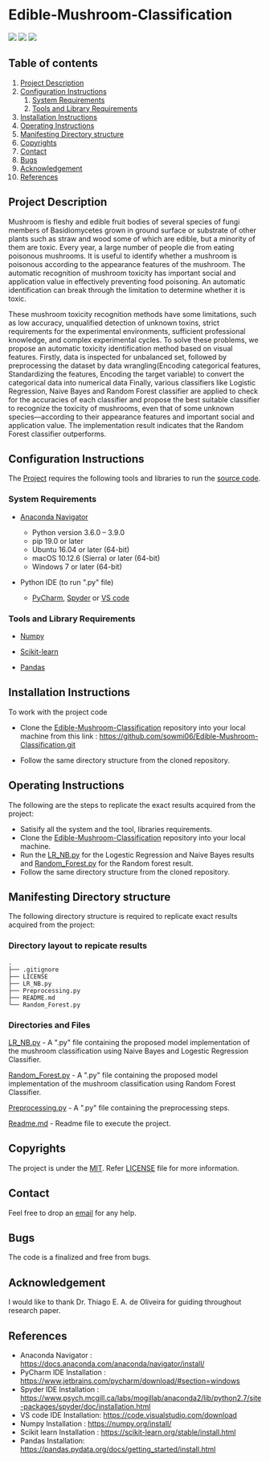 # Edible-Mushroom-Classification

![](https://img.shields.io/badge/license-MIT-green)
![](https://img.shields.io/github/repo-size/sowmi06/Edible-Mushroom-Classification)
![](https://img.shields.io/github/issues/sowmi06/Edible-Mushroom-Classification)

<!-- ![](https://miro.medium.com/max/1400/0*BAFtzQvvUQpnzBwy.gif) -->

## Table of contents

1.  [Project Description](https://github.com/sowmi06/Edible-Mushroom-Classification/blob/main/README.md#project-description)
1.  [Configuration Instructions](https://github.com/sowmi06/Edible-Mushroom-Classification/blob/main/README.md#configuration-instructions)
    1.  [System Requirements](https://github.com/sowmi06/Edible-Mushroom-Classification/blob/main/README.md#system-requirements)
    1.  [Tools and Library Requirements](https://github.com/sowmi06/Edible-Mushroom-Classification/blob/main/README.md#tools-and-library-requirements)
1.  [Installation Instructions](https://github.com/sowmi06/Edible-Mushroom-Classification/blob/main/README.md#installation-instructions)
1.  [Operating Instructions](https://github.com/sowmi06/Edible-Mushroom-Classification/blob/main/README.md#operating-instructions)
1.  [Manifesting Directory structure](https://github.com/sowmi06/Edible-Mushroom-Classification/blob/main/README.md#manifesting-directory-structure)
1.  [Copyrights](https://github.com/sowmi06/Edible-Mushroom-Classification/blob/main/README.md#copyrights)
1.  [Contact](https://github.com/sowmi06/Edible-Mushroom-Classification/blob/main/README.md#contact)
1.  [Bugs](https://github.com/sowmi06/Edible-Mushroom-Classification/blob/main/README.md#bugs)
1.  [Acknowledgement](https://github.com/sowmi06/Edible-Mushroom-Classification/blob/main/README.md#acknowledgement)
1.  [References](https://github.com/sowmi06/Edible-Mushroom-Classification/blob/main/README.md#references)





## Project Description
Mushroom is fleshy and edible fruit bodies of several species of fungi members of Basidiomycetes grown in ground surface or substrate of other plants such as straw and wood some of which are edible, but a minority of them are toxic. Every year, a large number of people die from eating poisonous mushrooms. It is useful to identify whether a mushroom is poisonous according to the appearance features of the mushroom. The automatic recognition of mushroom toxicity has important social and application value in effectively preventing food poisoning. An automatic identification can break through the limitation to determine whether it is toxic. 

These mushroom toxicity recognition methods have some limitations, such as low accuracy, unqualified detection of unknown toxins, strict requirements for the experimental environments, sufficient professional knowledge, and complex experimental cycles. To solve these problems, we propose an automatic toxicity identification method based on visual features. Firstly, data is inspected for unbalanced set, followed by preprocessing the dataset by data wrangling(Encoding categorical features, Standardizing the features, Encoding the target variable) to convert the categorical data into numerical data Finally, various classifiers like Logistic Regression, Naive Bayes and Random Forest classifier are applied to check for the accuracies of each classifier and propose the best suitable classifier to recognize the toxicity of mushrooms, even that of some unknown species—according to their appearance features and important social and application value. The implementation result indicates that the Random Forest classifier outperforms.




## Configuration Instructions
The [Project](https://github.com/sowmi06/Edible-Mushroom-Classification.git) requires the following tools and libraries to run the [source code](https://github.com/sowmi06/Driver_Drowsiness_Detection/blob/main/Source_Code/Edible-Mushroom-Classification.py).
### System Requirements 
- [Anaconda Navigator](https://docs.anaconda.com/anaconda/navigator/install/)
    - Python version 3.6.0 – 3.9.0
    - pip 19.0 or later 
    - Ubuntu 16.04 or later (64-bit)
    - macOS 10.12.6 (Sierra) or later (64-bit)
    - Windows 7 or later (64-bit) 
 
- Python IDE (to run ".py" file)
    - [PyCharm](https://www.jetbrains.com/pycharm/download/#section=windows), [Spyder](https://www.psych.mcgill.ca/labs/mogillab/anaconda2/lib/python2.7/site-packages/spyder/doc/installation.html) or [VS code](https://code.visualstudio.com/download)

### Tools and Library Requirements 
    
- [Numpy](https://numpy.org/install/)

- [Scikit-learn](https://scikit-learn.org/stable/install.html) 
  
- [Pandas](https://pandas.pydata.org/docs/getting_started/install.html)


## Installation Instructions
To work with the project code
- Clone the [Edible-Mushroom-Classification](https://github.com/sowmi06/Edible-Mushroom-Classification.git) repository into your local machine from this link : https://github.com/sowmi06/Edible-Mushroom-Classification.git

- Follow the same directory structure from the cloned repository. 


## Operating Instructions

The following are the steps to replicate the exact results acquired from the project:

- Satisify all the system and the tool, libraries requirements.
- Clone the [Edible-Mushroom-Classification](https://github.com/sowmi06/Edible-Mushroom-Classification.git) repository into your local machine. 
- Run the [LR_NB.py](https://github.com/sowmi06/Edible-Mushroom-Classification/blob/main/LR_NB.py) for the Logestic Regression and Naive Bayes results and [Random_Forest.py](https://github.com/sowmi06/Edible-Mushroom-Classification/blob/main/Random_Forest.py) for the Random forest result.
- Follow the same directory structure from the cloned repository.


## Manifesting Directory structure

The following directory structure is required to replicate exact results acquired from the project:

### Directory layout to repicate results

    .
    ├── .gitignore               
    ├── LICENSE                
    ├── LR_NB.py  
    ├── Preprocessing.py
    ├── README.md
    └── Random_Forest.py



### Directories and Files

[LR_NB.py](https://github.com/sowmi06/Edible-Mushroom-Classification/blob/main/LR_NB.py) - A ".py" file containing the proposed model implementation of the mushroom classification using Naive Bayes and Logestic Regression Classifier.

[Random_Forest.py](https://github.com/sowmi06/Edible-Mushroom-Classification/blob/main/Random_Forest.py) - A ".py" file containing the proposed model implementation of the mushroom classification using Random Forest Classifier.

[Preprocessing.py](https://github.com/sowmi06/Edible-Mushroom-Classification/blob/main/Preprocessing.py) -  A ".py" file containing the preprocessing steps.

[Readme.md](https://github.com/sowmi06/Edible-Mushroom-Classification/blob/main/README.md) - Readme file to execute the project. 



## Copyrights
The project is under the [MIT](LICENSE). Refer [LICENSE](LICENSE) file for more information.

## Contact  
Feel free to drop an [email](mailto:sowmidevaraj06@gmail.com) for any help. 

## Bugs
The code is a finalized and free from bugs.

## Acknowledgement
I would like to thank Dr. Thiago E. A. de Oliveira for guiding throughout research paper. 

## References 
- Anaconda Navigator : https://docs.anaconda.com/anaconda/navigator/install/
- PyCharm IDE Installation : https://www.jetbrains.com/pycharm/download/#section=windows
- Spyder IDE Installation : https://www.psych.mcgill.ca/labs/mogillab/anaconda2/lib/python2.7/site-packages/spyder/doc/installation.html
- VS code IDE Installation: https://code.visualstudio.com/download
- Numpy Installation : https://numpy.org/install/
- Scikit learn Installation : https://scikit-learn.org/stable/install.html
- Pandas Installation: https://pandas.pydata.org/docs/getting_started/install.html
